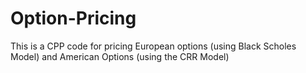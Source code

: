 # Option-Pricing
This is a CPP code for pricing European options (using Black Scholes Model) and American Options (using the CRR Model) 
